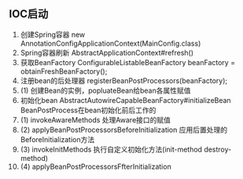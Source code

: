 
## IOC启动

1. 创建Spring容器 new AnnotationConfigApplicationContext(MainConfig.class)
2. Spring容器刷新 AbstractApplicationContext#refresh()
3. 获取BeanFactory ConfigurableListableBeanFactory beanFactory = obtainFreshBeanFactory();
4. 注册bean的后处理器 registerBeanPostProcessors(beanFactory);
4. (1) 创建Bean的实例，popluateBean给bean各属性赋值
5. 初始化bean AbstractAutowireCapableBeanFactory#initializeBean BeanPostProcess在bean初始化前后工作的
5. (1) invokeAwareMethods 处理Aware接口的赋值
5. (2) applyBeanPostProcessorsBeforeInitialization 应用后置处理的BeforeInitialization方法
5. (3) invokeInitMethods 执行自定义初始化方法(init-method destroy-method)
5. (4) applyBeanPostProcessorsFfterInitialization

